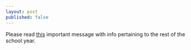 ```yaml
---
layout: post
published: false
---
```

Please read [this](https://drive.google.com/file/d/1yV6_QIle6r--Lp_DaAqvDPRTf8vzszw0/view?usp=sharing) important message with info pertaining to the rest of the school year.
